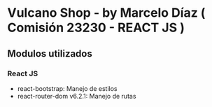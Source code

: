 # Vulcano Shop - by Marcelo Díaz ( Comisión 23230 - REACT JS )

## Modulos utilizados

 ### React JS
 
 * react-bootstrap: Manejo de estilos
 * react-router-dom v6.2.1: Manejo de rutas